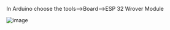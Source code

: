 In Arduino choose the tools-->Board-->ESP 32 Wrover Module

![image](https://user-images.githubusercontent.com/16296900/206748386-4694fc09-395b-4463-8ab9-6ac1ff3f9153.png)
